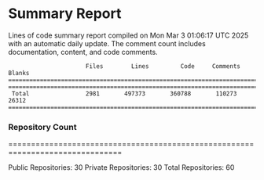 # Summary Report
Lines of code summary report compiled on Mon Mar  3 01:06:17 UTC 2025 with an automatic daily update. The comment count includes documentation, content, and code comments.
```
                      Files        Lines         Code     Comments       Blanks
===============================================================================
===============================================================================
 Total                2981       497373       360788       110273        26312
===============================================================================
```

### Repository Count
===============================================================================

Public Repositories: 30
Private Repositories: 30
Total Repositories: 60

